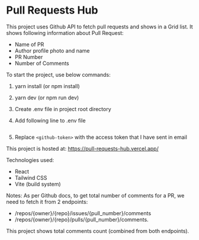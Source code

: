# Pull Requests Hub

This project uses Github API to fetch pull requests and shows in a Grid list. It shows following information about Pull Request:

- Name of PR
- Author profile photo and name
- PR Number
- Number of Comments

To start the project, use below commands:

1. yarn install (or npm install)
2. yarn dev (or npm run dev)
3. Create .env file in project root directory
4. Add following line to .env file

   ```VITE_GITHUB_ACCESS_TOKEN = <github-token>

   ```

5. Replace `<github-token>` with the access token that I have sent in email

This project is hosted at:
https://pull-requests-hub.vercel.app/

Technologies used:

- React
- Tailwind CSS
- Vite (build system)

Notes:
As per Github docs, to get total number of comments for a PR, we need to fetch it from 2 endpoints:

- /repos/{owner}/{repo}/issues/{pull_number}/comments
- /repos/{owner}/{repo}/pulls/{pull_number}/comments.

This project shows total comments count (combined from both endpoints).
